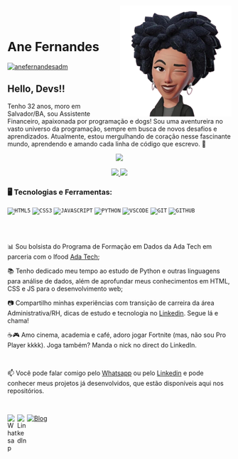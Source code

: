 <img align="right" width="250px" style="margin-top:-20px" src="perfil-removebg-preview.png">

</br>

<div dsplay="inline-block">
 
 <h1 align="left">Ane Fernandes</h1>
  <p align="left"> <a href="https://www.linkedin.com/in/anefernandesadm/" target="blank"><img src="https://img.shields.io/twitter/follow/anefernandesadm?logo=twitter&style=for-the-badge" alt="anefernandesadm" /></a> </p>
</div>

## Hello, Devs!!

Tenho 32 anos, moro em Salvador/BA, sou Assistente Financeiro, apaixonada por programação e dogs! Sou uma aventureira no vasto universo da programação, sempre em busca de novos desafios e aprendizados. Atualmente, estou mergulhando de coração nesse fascinante mundo, aprendendo e amando cada linha de código que escrevo. 💙

<p align="center">
  <img src="https://media1.tenor.com/m/gCH9wW1z6gQAAAAd/busy-work.gif" width="350">
</p>
<p align="center">
<a href="https://github.com/AneFernaandes">
  <img height="180em" src="https://github-readme-stats-eight-theta.vercel.app/api?username=AneFernaandes&show_icons=true&theme=algolia&include_all_commits=true&count_private=true"/>
  <img height="180em" src="https://github-readme-stats-eight-theta.vercel.app/api/top-langs/?username=AneFernaandes&layout=compact&langs_count=8&theme=algolia"/>
</a>
</p>

### 🖥️ Tecnologias e Ferramentas: 
<code><img width="40px" src="https://cdn.jsdelivr.net/gh/devicons/devicon/icons/html5/html5-original-wordmark.svg" title = "HTML5"/></code>
<code><img width="40px" src="https://cdn.jsdelivr.net/gh/devicons/devicon/icons/css3/css3-original-wordmark.svg" title = "CSS3"/></code>
<code><img width="40px" src="https://cdn.jsdelivr.net/gh/devicons/devicon/icons/javascript/javascript-original.svg" title = "JAVASCRIPT"/></code>
<code><img width="40px" src="https://cdn.icon-icons.com/icons2/1508/PNG/512/python_104451.png" title = "PYTHON"/></code>
<code><img width="40px" src="https://www.svgrepo.com/show/374171/vscode.svg" title = "VSCODE"/></code>
<code><img width="40px" src="https://cdn.jsdelivr.net/gh/devicons/devicon/icons/git/git-original.svg" title = "GIT"/></code>
<code><img width="40px" src="https://www.svgrepo.com/show/507714/github.svg" title = "GITHUB"/></code>

</br>
</br>
<div display="inline-block">
 <p align="left">📊 Sou bolsista do Programa de Formação em Dados da Ada Tech em parceria com o Ifood <a href="https://ada.tech/">Ada Tech</a>;</p>
 <p align="left">📚 Tenho dedicado meu tempo ao estudo de Python e outras linguagens para análise de dados, além de aprofundar meus conhecimentos em HTML, CSS e JS para o desenvolvimento web;</p>
 <p align="left">📷 Compartilho minhas experiências com transição de carreira da área Administrativa/RH, dicas de estudo e tecnologia no <a href="https://www.linkedin.com/in/anefernandesadm/">Linkedin</a>. Segue lá e chama!</p>
 
 <p align="left">☕🎮 Amo cinema, academia e café, adoro jogar Fortnite (mas, não sou Pro Player kkkk). Joga também? Manda o nick no direct do LinkedIn.</p>
</div>



</br>

📫 Você pode falar comigo pelo [Whatsapp](https://wa.me/5571988650296) ou pelo [Linkedin](https://www.linkedin.com/in/anefernandesadm/)  e pode conhecer meus projetos já desenvolvidos, que estão disponíveis aqui nos repositórios. 

</br>

<a href="https://wa.me/5571988650296" target="_blank"><img align="left" alt="Whatsap" width="22px" src="https://www.svgrepo.com/show/513060/whatsapp-128.svg" />
<a href="https://www.linkedin.com/in/anefernandesadm/" target="_blank"><img align="left" alt="LinkedIn" width="22px" src="https://cdn.jsdelivr.net/npm/simple-icons@3.0.1/icons/linkedin.svg" />
<a href="https://github.com/AneFernaandes?tab=repositories" target="_blank"><img alt="Blog" width="22px" src="https://www.svgrepo.com/show/512317/github-142.svg" /></a>

